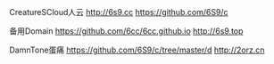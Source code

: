 CreatureSCloud人云
http://6s9.cc
https://github.com/6S9/c

备用Domain
https://github.com/6cc/6cc.github.io
http://6s9.top

DamnTone蛋痛
https://github.com/6S9/c/tree/master/d
http://2orz.cn
